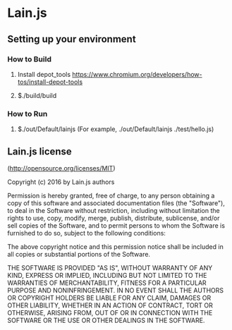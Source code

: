 # Lain.js

## Setting up your environment
### How to Build
1. Install depot_tools
  https://www.chromium.org/developers/how-tos/install-depot-tools

2. $./build/build

### How to Run
1. $./out/Default/lainjs <javascript application file>
   (For example, ./out/Default/lainjs ./test/hello.js)

## Lain.js license

(http://opensource.org/licenses/MIT)

Copyright (c) 2016 by Lain.js authors

Permission is hereby granted, free of charge, to any person obtaining a copy
of this software and associated documentation files (the "Software"), to deal
in the Software without restriction, including without limitation the rights
to use, copy, modify, merge, publish, distribute, sublicense, and/or sell
copies of the Software, and to permit persons to whom the Software is
furnished to do so, subject to the following conditions:

The above copyright notice and this permission notice shall be included in
all copies or substantial portions of the Software.

THE SOFTWARE IS PROVIDED "AS IS", WITHOUT WARRANTY OF ANY KIND, EXPRESS OR
IMPLIED, INCLUDING BUT NOT LIMITED TO THE WARRANTIES OF MERCHANTABILITY,
FITNESS FOR A PARTICULAR PURPOSE AND NONINFRINGEMENT. IN NO EVENT SHALL THE
AUTHORS OR COPYRIGHT HOLDERS BE LIABLE FOR ANY CLAIM, DAMAGES OR OTHER
LIABILITY, WHETHER IN AN ACTION OF CONTRACT, TORT OR OTHERWISE, ARISING FROM,
OUT OF OR IN CONNECTION WITH THE SOFTWARE OR THE USE OR OTHER DEALINGS IN
THE SOFTWARE.
